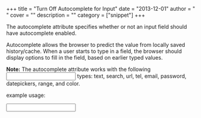 
+++
title = "Turn Off Autocomplete for Input"
date = "2013-12-01"
author = " "
cover = ""
description = ""
category = ["snippet"]
+++

The autocomplete attribute specifies whether or not an input field should have autocomplete enabled.

 Autocomplete allows the browser to predict the value from locally saved history/cache. When a user starts to type in a field, the browser should display options to fill in the field, based on earlier typed values. 

 **Note:** The autocomplete attribute works with the following <input> types: text, search, url, tel, email, password, datepickers, range, and color.

 example usage:

 <input name="q" autocomplete="off" /> 

